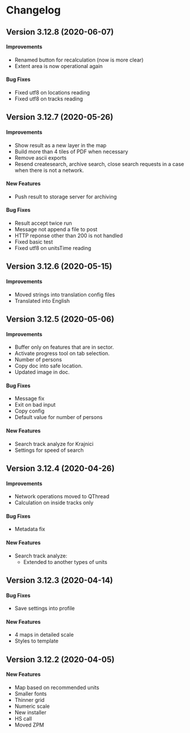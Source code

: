 # Changelog 

## Version 3.12.8 (2020-06-07)

#### Improvements

* Renamed button for recalculation (now is more clear)
* Extent area is now operational again

#### Bug Fixes

* Fixed utf8 on locations reading
* Fixed utf8 on tracks reading

## Version 3.12.7 (2020-05-26)

#### Improvements

* Show result as a new layer in the map
* Build more than 4 tiles of PDF when necessary
* Remove ascii exports
* Resend createsearch, archive search, close search requests 
in a case when there is not a network.

#### New Features

* Push result to storage server for archiving

#### Bug Fixes

* Result accept twice run
* Message not append a file to post
* HTTP reponse other than 200 is not handled
* Fixed basic test
* Fixed utf8 on unitsTime reading

## Version 3.12.6 (2020-05-15)

#### Improvements

* Moved strings into translation config files
* Translated into English

## Version 3.12.5 (2020-05-06)

#### Improvements

* Buffer only on features that are in sector.
* Activate progress tool on tab selection.
* Number of persons
* Copy doc into safe location.
* Updated image in doc.

#### Bug Fixes

* Message fix
* Exit on bad input
* Copy config
* Default value for number of persons

#### New Features

* Search track analyze for Krajnici
* Settings for speed of search

## Version 3.12.4 (2020-04-26)

#### Improvements

* Network operations moved to QThread
* Calculation on inside tracks only

#### Bug Fixes

* Metadata fix

#### New Features

* Search track analyze: 
    * Extended to another types of units 

## Version 3.12.3 (2020-04-14)

#### Bug Fixes

* Save settings into profile

#### New Features

* 4 maps in detailed scale
* Styles to template

## Version 3.12.2 (2020-04-05)

#### New Features

* Map based on recommended units 
* Smaller fonts
* Thinner grid
* Numeric scale
* New installer
* HS call
* Moved ZPM